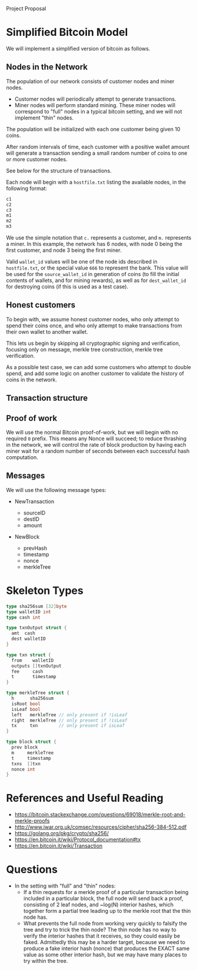 Project Proposal

# Simplified Bitcoin Model
We will implement a simplified version of bitcoin as follows.

## Nodes in the Network
The population of our network consists of customer nodes and miner nodes.
- Customer nodes will periodically attempt to generate transactions.
- Miner nodes will perform standard mining. 
  These miner nodes will correspond to "full" nodes in a typical bitcoin setting, and we will not implement "thin" nodes.

The population will be initialized with each one customer being given 10 coins.

After random intervals of time, each customer with a positive wallet amount will generate a transaction sending a small random number of coins to one or more customer nodes.

See below for the structure of transactions.

Each node will begin with a `hostfile.txt` listing the available nodes, in the following format:

```hostfile.txt
c1
c2
c3
m1
m2
m3
```

We use the simple notation that `c.` represents a customer, and `m.` represents a miner. 
In this example, the network has 6 nodes, with node 0 being the first customer, and node 3 being the first miner.

Valid `wallet_id` values will be one of the node ids described in `hostfile.txt`, or the special value `666` to represent the bank.
This value will be used for the `source_wallet_id` in generation of coins (to fill the initial contents of wallets, and for mining rewards), as well as for `dest_wallet_id` for destroying coins (if this is used as a test case).

## Honest customers
To begin with, we assume honest customer nodes, who only attempt to spend their coins once, and who only attempt to make transactions from their own wallet to another wallet.

This lets us begin by skipping all cryptographic signing and verification, focusing only on message, merkle tree construction, merkle tree verification.

As a possible test case, we can add some customers who attempt to double spend, and add some logic on another customer to validate the history of coins in the network.

## Transaction structure

## Proof of work
We will use the normal Bitcoin proof-of-work, but we will begin with no required `0` prefix.
This means any Nonce will succeed; to reduce thrashing in the network, we will control the rate of block production by having each miner wait for a random number of seconds between each successful hash computation.

## Messages

We will use the following message types:

- NewTransaction
  - sourceID
  - destID
  - amount

- NewBlock
  - prevHash
  - timestamp
  - nonce
  - merkleTree


# Skeleton Types

```go
type sha256sum [32]byte
type walletID int
type cash int

type txnOutput struct {
  amt  cash
  dest walletID
}

type txn struct {
  from    walletID
  outputs []txnOutput
  fee     cash
  t       timestamp
}

type merkleTree struct {
  h      sha256sum
  isRoot bool
  isLeaf bool
  left   merkleTree // only present if !isLeaf
  right  merkleTree // only present if !isLeaf
  tx     txn        // only present if isLeaf
}

type block struct {
  prev block
  m     merkleTree
  t     timestamp
  txns  []txn
  nonce int
}

```


# References and Useful Reading
- https://bitcoin.stackexchange.com/questions/69018/merkle-root-and-merkle-proofs
- http://www.iwar.org.uk/comsec/resources/cipher/sha256-384-512.pdf
- https://golang.org/pkg/crypto/sha256/
- https://en.bitcoin.it/wiki/Protocol_documentation#tx
- https://en.bitcoin.it/wiki/Transaction

# Questions
- In the setting with "full" and "thin" nodes:
  - If a thin requests for a merkle proof of a particular transaction being included in a particular block,
    the full node will send back a proof, consisting of 2 leaf nodes, and ~log(N) interior hashes, which together form a partial tree
    leading up to the merkle root that the thin node has.
  - What prevents the full node from working very quickly to falsify the tree and try to trick the thin node? The thin node has
    no way to verify the interior hashes that it receives, so they could easily be faked. Admittedly this may be a harder target,
    because we need to produce a fake interior hash (nonce) that produces the EXACT same value as some other interior hash,
    but we may have many places to try within the tree.
